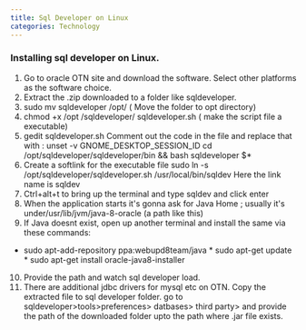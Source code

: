 ```yaml
---
title: Sql Developer on Linux
categories: Technology
---
```


### Installing sql developer on Linux.
1. Go to oracle OTN site and download the software. Select other platforms as the software choice.
2. Extract the .zip downloaded to a folder like sqldeveloper.
3. sudo mv sqldeveloper /opt/ ( Move the folder to opt directory)
4. chmod +x /opt /sqldeveloper/ sqldeveloper.sh ( make the script file a executable)
5. gedit sqldeveloper.sh
Comment out the code in the file and replace that with :
unset -v GNOME_DESKTOP_SESSION_ID cd /opt/sqldeveloper/sqldeveloper/bin && bash sqldeveloper $*
6. Create a softlink for the executable file
sudo ln -s /opt/sqldeveloper/sqldeveloper.sh /usr/local/bin/sqldev
Here the link name is sqldev
7. Ctrl+alt+t to bring up the terminal and type sqldev and click enter
8. When the application starts it's gonna ask for Java Home ;
usually it's under/usr/lib/jvm/java-8-oracle (a path like this)
9. If Java doesnt exist, open up another terminal and install the same via these commands:
* sudo apt-add-repository ppa:webupd8team/java * sudo apt-get update * sudo apt-get install oracle-java8-installer
10. Provide the path and watch sql developer load.
11. There are additional jdbc drivers for mysql etc on OTN.
Copy the extracted file to sql developer folder.
go to sqldeveloper>tools>preferences> datbases> third party> and provide the path of the downloaded folder upto the path where .jar file exists.